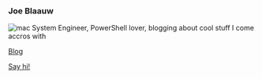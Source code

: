 ### Joe Blaauw
![mac](https://static.pexels.com/photos/546819/pexels-photo-546819.jpeg)
System Engineer, PowerShell lover, blogging about cool stuff I come accros with

<p><a href="https://mufana.github.io/blog">Blog</a></p>
<p><a href="https://www.linkedin.com/in/jeroen-blaauw-9b0b522" target="blank">Say hi!</a></p>
